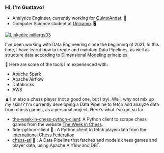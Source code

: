 ### Hi, I'm Gustavo!

* Analytics Engineer, currently working for [QuintoAndar](https://www.quintoandar.com.br/). 🎲
* Computer Science student at [Unicamp](https://www.unicamp.br/unicamp/). 🖥

[![Linkedin: millergs03](https://img.shields.io/badge/-millergs03-blue?style=flat-square&logo=Linkedin&logoColor=white&link=https://www.linkedin.com/in/millergs03/)](https://www.linkedin.com/in/millergs03/)

I've been working with Data Engineering since the beginning of 2021. In this time, I have learnt how to create and maintain Data Pipelines, as well as structure data according to Dimensional Modeling principles.

🔨 Here are some of the tools I'm experienced with:
- Apache Spark
- Apache Airflow
- Databricks
- AWS

♟ I'm also a chess player (not a good one, but I try). Well, why not mix up my skills? I'm currently developing a Data Pipeline to fetch and analyze data from chess games, as a personal project. Here's what I've got so far:
- [the-week-in-chess-python-client](https://github.com/Miller-GS/the-week-in-chess-python-client): A Python client to scrape chess games from the website [The Week in Chess](https://theweekinchess.com/).
- fide-python-client :construction: : A Python client to fetch player data from the [International Chess Federation](https://www.fide.com/)
- [chess-etl](https://github.com/Miller-GS/chess-etl) :construction: : A Data Pipeline that fetches and models chess games and player data, using Apache Airflow and DBT.
